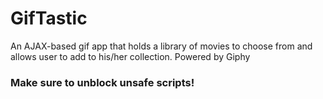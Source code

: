 # GifTastic

An AJAX-based gif app that holds a library of movies to choose from and allows user to add to his/her collection. 
Powered by Giphy

### Make sure to unblock unsafe scripts!

